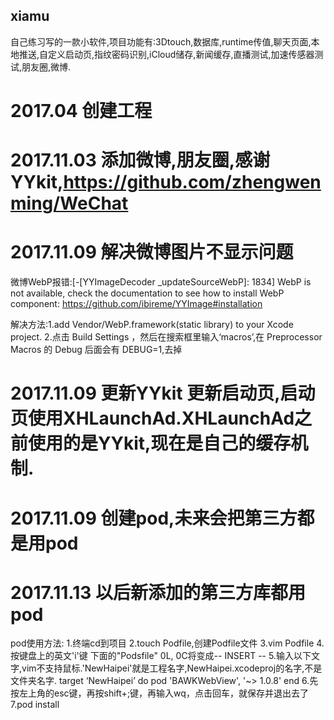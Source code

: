 ## xiamu
自己练习写的一款小软件,项目功能有:3Dtouch,数据库,runtime传值,聊天页面,本地推送,自定义启动页,指纹密码识别,iCloud储存,新闻缓存,直播测试,加速传感器测试,朋友圈,微博.
# 2017.04 创建工程

# 2017.11.03 添加微博,朋友圈,感谢YYkit,https://github.com/zhengwenming/WeChat

# 2017.11.09 解决微博图片不显示问题
微博WebP报错:[-[YYImageDecoder _updateSourceWebP]: 1834] WebP is not available, check the documentation to see how to install WebP component: https://github.com/ibireme/YYImage#installation

解决方法:1.add Vendor/WebP.framework(static library) to your Xcode project.
2.点击 Build Settings ，然后在搜索框里输入‘macros’,在 Preprocessor Macros 的 Debug 后面会有 DEBUG=1,去掉

# 2017.11.09 更新YYkit 更新启动页,启动页使用XHLaunchAd.XHLaunchAd之前使用的是YYkit,现在是自己的缓存机制.

# 2017.11.09 创建pod,未来会把第三方都是用pod

# 2017.11.13 以后新添加的第三方库都用pod
pod使用方法:
1.终端cd到项目
2.touch Podfile,创建Podfile文件
3.vim Podfile
4.按键盘上的英文'i'键
下面的"Podsfile" 0L, 0C将变成-- INSERT --
5.输入以下文字,vim不支持鼠标.'NewHaipei'就是工程名字,NewHaipei.xcodeproj的名字,不是文件夹名字.
target ‘NewHaipei’ do
pod 'BAWKWebView', '~> 1.0.8'
end
6.先按左上角的esc键，再按shift+;键，再输入wq，点击回车，就保存并退出去了
7.pod install



